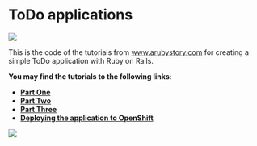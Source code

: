 # ToDo applications

![](http://2.bp.blogspot.com/-vSvB3qOWx8E/UqJ6HzPNnqI/AAAAAAAAAlg/gw9xz9uB36Y/s640/6.png)

This is the code of the tutorials from www.arubystory.com for creating a simple ToDo application with Ruby on Rails.

**You may find the tutorials to the following links:**
* [**Part One**](http://www.arubystory.com/2013/12/tutorial-creating-simple-todo.html)
* [**Part Two**](http://www.arubystory.com/2013/12/rails-todo-tutorial-part-two.html)
* [**Part Three**](http://www.arubystory.com/2013/12/creating-simple-todo-application-with.html)
* [**Deploying the application to OpenShift**](http://www.arubystory.com/2013/12/tutorial-todo-rails-openshift.html)


![](http://1.bp.blogspot.com/-NXzY4nuli0g/UrQpgehMmnI/AAAAAAAAAvE/U-YGvUPVbxQ/s640/13.png)
